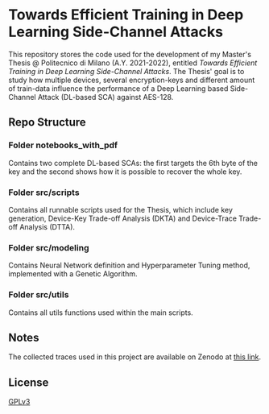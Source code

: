 # Towards Efficient Training in Deep Learning Side-Channel Attacks 

This repository stores the code used for the development of my Master's Thesis @ Politecnico di Milano (A.Y. 2021-2022), entitled _Towards Efficient Training in Deep Learning Side-Channel Attacks_.
The Thesis' goal is to study how multiple devices, several encryption-keys and different amount of train-data influence the performance of a Deep Learning based Side-Channel Attack (DL-based SCA) against AES-128.


## Repo Structure
### Folder notebooks_with_pdf
Contains two complete DL-based SCAs: the first targets the 6th byte of the key and the second shows how it is possible to recover the whole key.

### Folder src/scripts
Contains all runnable scripts used for the Thesis, which include key generation, Device-Key Trade-off Analysis (DKTA) and Device-Trace Trade-off Analysis (DTTA).

### Folder src/modeling
Contains Neural Network definition and Hyperparameter Tuning method, implemented with a Genetic Algorithm.

### Folder src/utils
Contains all utils functions used within the main scripts.


## Notes
The collected traces used in this project are available on Zenodo at [this link](https://doi.org/10.5281/zenodo.7817187). 


## License
[GPLv3](LICENSE.txt)

